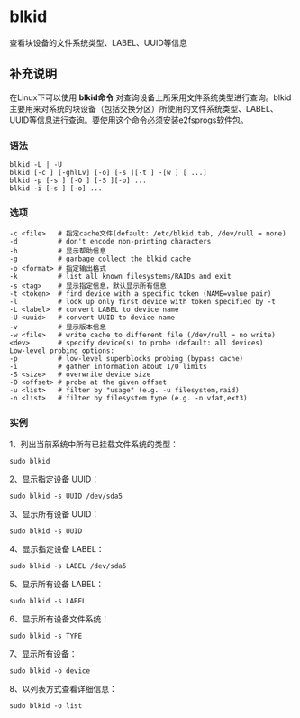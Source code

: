 #  blkid

查看块设备的文件系统类型、LABEL、UUID等信息

##  补充说明

在Linux下可以使用 **blkid命令**
对查询设备上所采用文件系统类型进行查询。blkid主要用来对系统的块设备（包括交换分区）所使用的文件系统类型、LABEL、UUID等信息进行查询。要使用这个命令必须安装e2fsprogs软件包。

###  语法

    
    
    blkid -L | -U
    blkid [-c ] [-ghlLv] [-o] [-s ][-t ] -[w ] [ ...]
    blkid -p [-s ] [-O ] [-S ][-o] ...
    blkid -i [-s ] [-o] ...
    

###  选项

    
    
    -c <file>   # 指定cache文件(default: /etc/blkid.tab, /dev/null = none)
    -d          # don't encode non-printing characters
    -h          # 显示帮助信息
    -g          # garbage collect the blkid cache
    -o <format> # 指定输出格式
    -k          # list all known filesystems/RAIDs and exit
    -s <tag>    # 显示指定信息，默认显示所有信息
    -t <token>  # find device with a specific token (NAME=value pair)
    -l          # look up only first device with token specified by -t
    -L <label>  # convert LABEL to device name
    -U <uuid>   # convert UUID to device name
    -v          # 显示版本信息
    -w <file>   # write cache to different file (/dev/null = no write)
    <dev>       # specify device(s) to probe (default: all devices)
    Low-level probing options:
    -p          # low-level superblocks probing (bypass cache)
    -i          # gather information about I/O limits
    -S <size>   # overwrite device size
    -O <offset> # probe at the given offset
    -u <list>   # filter by "usage" (e.g. -u filesystem,raid)
    -n <list>   # filter by filesystem type (e.g. -n vfat,ext3)
    

###  实例

1、列出当前系统中所有已挂载文件系统的类型：

    
    
    sudo blkid
    

2、显示指定设备 UUID：

    
    
    sudo blkid -s UUID /dev/sda5
    

3、显示所有设备 UUID：

    
    
    sudo blkid -s UUID
    

4、显示指定设备 LABEL：

    
    
    sudo blkid -s LABEL /dev/sda5
    

5、显示所有设备 LABEL：

    
    
    sudo blkid -s LABEL
    

6、显示所有设备文件系统：

    
    
    sudo blkid -s TYPE
    

7、显示所有设备：

    
    
    sudo blkid -o device
    

8、以列表方式查看详细信息：

    
    
    sudo blkid -o list
    

